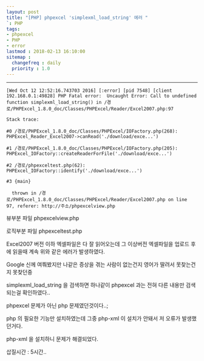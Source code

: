 ```yaml
---
layout: post
title: "[PHP] phpexcel 'simplexml_load_string' 에러 "
`: PHP
tags:
- phpexcel
- PHP
- error
lastmod : 2018-02-13 16:10:00
sitemap :
  changefreq : daily
  priority : 1.0
---
```


***

<!--미리보기-->

```
[Wed Oct 12 12:52:16.743703 2016] [:error] [pid 7548] [client 192.168.0.1:49828] PHP Fatal error:  Uncaught Error: Call to undefined function simplexml_load_string() in /경로/PHPExcel_1.8.0_doc/Classes/PHPExcel/Reader/Excel2007.php:97

Stack trace:

#0 /경로/PHPExcel_1.8.0_doc/Classes/PHPExcel/IOFactory.php(268): PHPExcel_Reader_Excel2007->canRead('./download/exce...')

#1 /경로/PHPExcel_1.8.0_doc/Classes/PHPExcel/IOFactory.php(205): PHPExcel_IOFactory::createReaderForFile('./download/exce...')

#2 /경로/phpexceltest.php(62): PHPExcel_IOFactory::identify('./download/exce...')

#3 {main}

  thrown in /경로/PHPExcel_1.8.0_doc/Classes/PHPExcel/Reader/Excel2007.php on line 97, referer: http://주소/phpexcelview.php
```

뷰부분 파일 phpexcelview.php

로직부분 파일 phpexceltest.php

Excel2007 버전 이하 엑셀파일은 다 잘 읽어오는데 그 이상버전 엑셀파일을 업로드 후에 읽을때 계속 위와 같은 에러가 발생하였다.

Google 신께 여쭤봤지만 나같은 증상을 겪는 사람이 없는건지 영어가 딸려서 못찾는건지 못찾던중

simplexml_load_string 을 검색하면 하나같이 phpexcel 과는 전혀 다른 내용만 검색되는걸 확인하였다..

phpexcel 문제가 아닌 php 문제였던것이다..;

php 의 필요한 기능만 설치하였는데 그중 php-xml 이 설치가 안돼서 저 오류가 발생했던거다.

php-xml 을 설치하니 문제가 해결되었다.

삽질시간 : 5시간..



